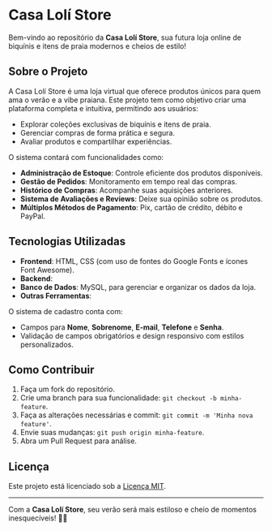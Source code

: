 # Casa Lolí Store  

Bem-vindo ao repositório da **Casa Lolí Store**, sua futura loja online de biquínis e itens de praia modernos e cheios de estilo!  

## Sobre o Projeto  

A Casa Lolí Store é uma loja virtual que oferece produtos únicos para quem ama o verão e a vibe praiana. Este projeto tem como objetivo criar uma plataforma completa e intuitiva, permitindo aos usuários:  
- Explorar coleções exclusivas de biquínis e itens de praia.  
- Gerenciar compras de forma prática e segura.  
- Avaliar produtos e compartilhar experiências.  

O sistema contará com funcionalidades como:  
- **Administração de Estoque**: Controle eficiente dos produtos disponíveis.  
- **Gestão de Pedidos**: Monitoramento em tempo real das compras.  
- **Histórico de Compras**: Acompanhe suas aquisições anteriores.  
- **Sistema de Avaliações e Reviews**: Deixe sua opinião sobre os produtos.  
- **Múltiplos Métodos de Pagamento**: Pix, cartão de crédito, débito e PayPal.  

## Tecnologias Utilizadas  

- **Frontend**: HTML, CSS (com uso de fontes do Google Fonts e ícones Font Awesome).  
- **Backend**:  
- **Banco de Dados**: MySQL, para gerenciar e organizar os dados da loja.  
- **Outras Ferramentas**: 

O sistema de cadastro conta com:  
- Campos para **Nome**, **Sobrenome**, **E-mail**, **Telefone** e **Senha**.  
- Validação de campos obrigatórios e design responsivo com estilos personalizados.  

## Como Contribuir  

1. Faça um fork do repositório.  
2. Crie uma branch para sua funcionalidade: `git checkout -b minha-feature`.  
3. Faça as alterações necessárias e commit: `git commit -m 'Minha nova feature'`.  
4. Envie suas mudanças: `git push origin minha-feature`.  
5. Abra um Pull Request para análise.  
 

## Licença  

Este projeto está licenciado sob a [Licença MIT](LICENSE).  

---  

Com a **Casa Lolí Store**, seu verão será mais estiloso e cheio de momentos inesquecíveis! 🌊👙  
